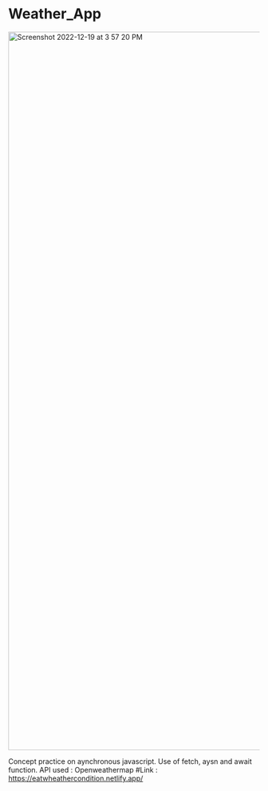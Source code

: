 # Weather_App
<img width="1440" alt="Screenshot 2022-12-19 at 3 57 20 PM" src="https://user-images.githubusercontent.com/49307371/208421098-a7ceda01-6fb7-40bd-b5dd-16f893357bb1.png">

Concept practice on aynchronous javascript. Use of fetch, aysn and await function.
API used : Openweathermap
#Link : https://eatwheathercondition.netlify.app/
